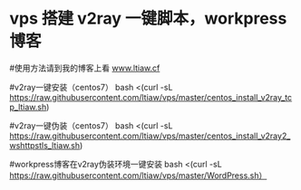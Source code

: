 # vps 搭建 v2ray 一键脚本，workpress博客
#使用方法请到我的博客上看
www.ltiaw.cf

#v2ray一键安装（centos7）
bash <(curl -sL https://raw.githubusercontent.com/ltiaw/vps/master/centos_install_v2ray_tcp_ltiaw.sh)

#v2ray一键伪装（centos7）
bash <(curl -sL https://raw.githubusercontent.com/ltiaw/vps/master/centos_install_v2ray2_wshttpstls_ltiaw.sh)

#workpress博客在v2ray伪装环境一键安装
bash <(curl -sL https://raw.githubusercontent.com/ltiaw/vps/master/WordPress.sh）
